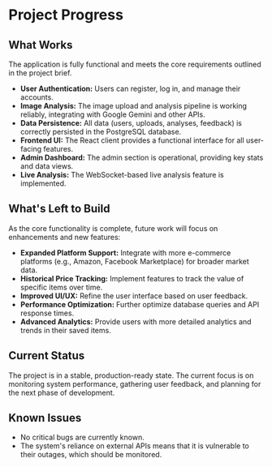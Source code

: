 # Project Progress

## What Works

The application is fully functional and meets the core requirements outlined in the project brief.

- **User Authentication:** Users can register, log in, and manage their accounts.
- **Image Analysis:** The image upload and analysis pipeline is working reliably, integrating with Google Gemini and other APIs.
- **Data Persistence:** All data (users, uploads, analyses, feedback) is correctly persisted in the PostgreSQL database.
- **Frontend UI:** The React client provides a functional interface for all user-facing features.
- **Admin Dashboard:** The admin section is operational, providing key stats and data views.
- **Live Analysis:** The WebSocket-based live analysis feature is implemented.

## What's Left to Build

As the core functionality is complete, future work will focus on enhancements and new features:

- **Expanded Platform Support:** Integrate with more e-commerce platforms (e.g., Amazon, Facebook Marketplace) for broader market data.
- **Historical Price Tracking:** Implement features to track the value of specific items over time.
- **Improved UI/UX:** Refine the user interface based on user feedback.
- **Performance Optimization:** Further optimize database queries and API response times.
- **Advanced Analytics:** Provide users with more detailed analytics and trends in their saved items.

## Current Status

The project is in a stable, production-ready state. The current focus is on monitoring system performance, gathering user feedback, and planning for the next phase of development.

## Known Issues

- No critical bugs are currently known.
- The system's reliance on external APIs means that it is vulnerable to their outages, which should be monitored.
